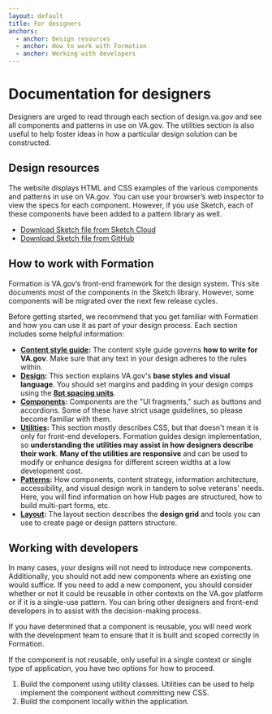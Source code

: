 ```yaml
---
layout: default
title: For designers
anchors:
  - anchor: Design resources
  - anchor: How to work with Formation
  - anchor: Working with developers
---
```


# Documentation for designers

<div class="va-introtext">
Designers are urged to read through each section of design.va.gov and see all components and patterns in use on VA.gov. The utilities section is also useful to help foster ideas in how a particular design solution can be constructed.
</div>

## Design resources

The website displays HTML and CSS examples of the various components and patterns in use on VA.gov. You can use your browser’s web inspector to view the specs for each component. However, if you use Sketch, each of these components have been added to a pattern library as well.

<ul class="usa-unstyled-list">
  <li><a href="{{ site.sketch_cloud_link }}"><span class="fa fa-download vads-u-display--inline-block vads-u-margin-right--1"></span>Download Sketch file from Sketch Cloud</a></li>
  <li><a href="{{ site.sketch_github_link }}"><span class="fa fa-download vads-u-display--inline-block vads-u-margin-right--1"></span>Download Sketch file from GitHub</a></li>
</ul>

## How to work with Formation

Formation is VA.gov’s front-end framework for the design system. This site documents most of the components in the Sketch library. However, some components will be migrated over the next few release cycles.

Before getting started, we recommend that you get familiar with Formation and how you can use it as part of your design process. Each section includes some helpful information:

- **[Content style guide](../content-style-guide):** The content style guide governs **how to write for VA.gov**. Make sure that any text in your design adheres to the rules within.
- **[Design](../design):** This section explains VA.gov's **base styles and visual language**. You should set margins and padding in your design comps using the **[8pt spacing units](../design/spacing-units)**.
- **[Components](../components):** Components are the "UI fragments," such as buttons and accordions. Some of these have strict usage guidelines, so please become familiar with them.
- **[Utilities](../utilities):** This section mostly describes CSS, but that doesn't mean it is only for front-end developers. Formation guides design implementation, so **understanding the utilities may assist in how designers describe their work**. **Many of the utilities are responsive** and can be used to modify or enhance designs for different screen widths at a low development cost.
- **[Patterns](../patterns):**  How components, content strategy, information architecture, accessibility, and visual design work in tandem to solve veterans' needs. Here, you will find information on how Hub pages are structured, how to build multi-part forms, etc.
- **[Layout](../layout):** The layout section describes the **design grid** and tools you can use to create page or design pattern structure.

## Working with developers  

In many cases, your designs will not need to introduce new components. Additionally, you should not add new components where an existing one would suffice. If you need to add a new component, you should consider whether or not it could be reusable in other contexts on the VA.gov platform or if it is a single-use pattern. You can bring other designers and front-end developers in to assist with the decision-making process.

If you have determined that a component is reusable, you will need work with the development team to ensure that it is built and scoped correctly in Formation.

If the component is not reusable, only useful in a single context or single type of application, you have two options for how to proceed.

1. Build the component using utility classes. Utilities can be used to help implement the component without committing new CSS.
2. Build the component locally within the application.